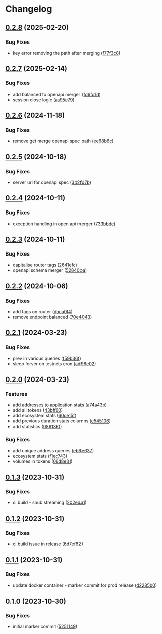 # Changelog

## [0.2.8](https://github.com/sudoblockio/icon-stats/compare/v0.2.7...v0.2.8) (2025-02-20)


### Bug Fixes

* key error removing the path after merging ([f77f3c8](https://github.com/sudoblockio/icon-stats/commit/f77f3c84610baa7ac1ce814acf5e7c80dc607670))

## [0.2.7](https://github.com/sudoblockio/icon-stats/compare/v0.2.6...v0.2.7) (2025-02-14)


### Bug Fixes

* add balanced to openapi merger ([fd6fd1d](https://github.com/sudoblockio/icon-stats/commit/fd6fd1d1dd81999e6ec0dca66fe865eed376657a))
* session close logic ([aa95e79](https://github.com/sudoblockio/icon-stats/commit/aa95e79723e16e675c725f30dba37ec52e9d73fb))

## [0.2.6](https://github.com/sudoblockio/icon-stats/compare/v0.2.5...v0.2.6) (2024-11-18)


### Bug Fixes

* remove get merge openapi spec path ([ee68b6c](https://github.com/sudoblockio/icon-stats/commit/ee68b6c667ffac8c01b1abe039c7da10774b938d))

## [0.2.5](https://github.com/sudoblockio/icon-stats/compare/v0.2.4...v0.2.5) (2024-10-18)


### Bug Fixes

* server url for openapi spec ([342fd7b](https://github.com/sudoblockio/icon-stats/commit/342fd7bfc9d6947596c9977633a9612008b72bd4))

## [0.2.4](https://github.com/sudoblockio/icon-stats/compare/v0.2.3...v0.2.4) (2024-10-11)


### Bug Fixes

* exception handling in open api merger ([733bbdc](https://github.com/sudoblockio/icon-stats/commit/733bbdcacf53e122f4d66b329d5c286cbfac3fbc))

## [0.2.3](https://github.com/sudoblockio/icon-stats/compare/v0.2.2...v0.2.3) (2024-10-11)


### Bug Fixes

* capitalise router tags ([2641efc](https://github.com/sudoblockio/icon-stats/commit/2641efc1599f2aeb41166e641f54d59fd12ccb70))
* openapi schema merger ([52840ba](https://github.com/sudoblockio/icon-stats/commit/52840ba4e642a30e24bfe87953e345f82275d7a4))

## [0.2.2](https://github.com/sudoblockio/icon-stats/compare/v0.2.1...v0.2.2) (2024-10-06)


### Bug Fixes

* add tags on router ([dbca0f4](https://github.com/sudoblockio/icon-stats/commit/dbca0f4d58855ea5856053df928a67d0e9470966))
* remove endpoint balanced ([70e4043](https://github.com/sudoblockio/icon-stats/commit/70e4043c01db0991d5f640e1db30760e0c28f067))

## [0.2.1](https://github.com/sudoblockio/icon-stats/compare/v0.2.0...v0.2.1) (2024-03-23)


### Bug Fixes

* prev in various queries ([f59b36f](https://github.com/sudoblockio/icon-stats/commit/f59b36f3716a17b141982b14aee2dad9ad80141f))
* sleep forver on testnets cron ([ad96e02](https://github.com/sudoblockio/icon-stats/commit/ad96e025ced137fa01f67417a9509e3a97cd41d8))

## [0.2.0](https://github.com/sudoblockio/icon-stats/compare/v0.1.3...v0.2.0) (2024-03-23)


### Features

* add addresses to application stats ([a74a43b](https://github.com/sudoblockio/icon-stats/commit/a74a43bf951ec30f5394d9cfa6edaf177a2198d4))
* add all tokens ([43bff60](https://github.com/sudoblockio/icon-stats/commit/43bff60c8fe65501638d33d1282ac4836570d303))
* add ecosystem stats ([60ce15f](https://github.com/sudoblockio/icon-stats/commit/60ce15f4b4b8fbfc872363b9599099c1352d6bd5))
* add previous duration stats columns ([e545106](https://github.com/sudoblockio/icon-stats/commit/e545106e988f9cb39f2ca2d0a8f9cddbb4762c72))
* add statistics ([0861361](https://github.com/sudoblockio/icon-stats/commit/0861361741a8c8f9522387800b5bbaef29a3bc4c))


### Bug Fixes

* add unique address queries ([eb6e637](https://github.com/sudoblockio/icon-stats/commit/eb6e637fd831e80892495ac2d8f4357de10008bf))
* ecosystem stats ([f1ec743](https://github.com/sudoblockio/icon-stats/commit/f1ec7437cf25e0f32db6c524ee165d31add2ce23))
* volumes in tokens ([06d8e31](https://github.com/sudoblockio/icon-stats/commit/06d8e31855226353ff0a1eda195ce1dd142176c7))

## [0.1.3](https://github.com/sudoblockio/icon-stats/compare/v0.1.2...v0.1.3) (2023-10-31)


### Bug Fixes

* ci build - snub streaming ([202eda1](https://github.com/sudoblockio/icon-stats/commit/202eda199ddf648489a1a655355bbc40806777c4))

## [0.1.2](https://github.com/sudoblockio/icon-stats/compare/v0.1.1...v0.1.2) (2023-10-31)


### Bug Fixes

* ci build issue in release ([6d7ef62](https://github.com/sudoblockio/icon-stats/commit/6d7ef623e2d298379304c8f7053d9ae480118532))

## [0.1.1](https://github.com/sudoblockio/icon-stats/compare/v0.1.0...v0.1.1) (2023-10-31)


### Bug Fixes

* update docker container - marker commit for prod release ([d2285b0](https://github.com/sudoblockio/icon-stats/commit/d2285b093191a12879329ec0214d41f170b900c4))

## 0.1.0 (2023-10-30)


### Bug Fixes

* initial marker commit ([5251149](https://github.com/sudoblockio/icon-stats/commit/5251149763421534c5c36d24a36c3bfd50ece1ae))
